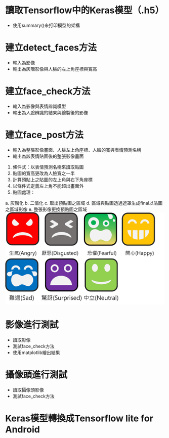 # 讀取Tensorflow中的Keras模型（.h5）
* 使用summary()來打印模型的架構

# 建立detect_faces方法
* 輸入為影像
* 輸出為灰階影像與人臉的左上角座標與寬高

# 建立face_check方法
* 輸入為影像與表情辨識模型
* 輸出為人臉辨識的結果與繪製後的影像

# 建立face_post方法
* 輸入為整張影像畫面、人臉左上角座標、人臉的寬與表情預測名稱
* 輸出為該表情貼圖後的整張影像畫面
1. 條件式：以表情預測名稱來讀取貼圖
2. 貼圖的寬高更改為人臉寬之一半
3. 計算預貼上之貼圖的左上角與右下角座標
4. 以條件式定義左上角不能超出畫面外
5. 貼圖處理：

  a. 灰階化
  b. 二值化 
  c. 取出預貼圖之區域
  d. 區域與貼圖透過遮罩生成final以貼圖之區域影像
  e. 整張影像更換預貼圖之區域
 <img src="https://raw.githubusercontent.com/j82887/Face-Detection/master/00_Image/Total_Second.png" width="800">
 
# 影像進行測試
* 讀取影像
* 測試face_check方法
* 使用matplotlib繪出結果

# 攝像頭進行測試
* 讀取攝像頭影像
* 測試face_check方法

# Keras模型轉換成Tensorflow lite for Android
